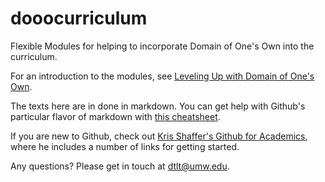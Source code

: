 # dooocurriculum
Flexible Modules for helping to incorporate Domain of One's Own into the curriculum.

For an introduction to the modules, see [Leveling Up with Domain of One's Own](http://umwdtlt.com/leveling-up-with-domain-of-ones-own/).

The texts here are in done in markdown. You can get help with Github's particular flavor of markdown with [this cheatsheet](https://github.com/adam-p/markdown-here/wiki/Markdown-Cheatsheet).

If you are new to Github, check out [Kris Shaffer's Github for Academics](http://www.digitalpedagogylab.com/hybridped/push-pull-fork-github-for-academics/), where he includes a number of links for getting started. 

Any questions? Please get in touch at [dtlt@umw.edu](mailto:dtlt@umw.edu).
